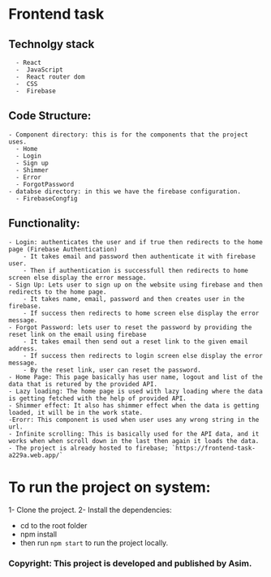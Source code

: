 # Frontend task
  ## Technolgy stack
      - React
      -  JavaScript
      -  React router dom
      -  CSS
      -  Firebase
  ## Code Structure:
    - Component directory: this is for the components that the project uses.
      - Home
      - Login
      - Sign up
      - Shimmer
      - Error
      - ForgotPassword
    - databse directory: in this we have the firebase configuration.
      - FirebaseCongfig
  
  ## Functionality:
    - Login: authenticates the user and if true then redirects to the home page (Firebase Authentication)
        - It takes email and password then authenticate it with firebase user.
        - Then if authentication is successfull then redirects to home screen else display the error message.
    - Sign Up: Lets user to sign up on the website using firebase and then redirects to the home page.
        - It takes name, email, password and then creates user in the firebase.
        - If success then redirects to home screen else display the error message.
    - Forgot Password: lets user to reset the password by providing the reset link on the email using firebase
        - It takes email then send out a reset link to the given email address.
        - If success then redirects to login screen else display the error message.
        - By the reset link, user can reset the password.
    - Home Page: This page basically has user name, logout and list of the data that is retured by the provided API.
    - Lazy loading: The home page is used with lazy loading where the data is getting fetched with the help of provided API.
    - Shimmer effect: It also has shimmer effect when the data is getting loaded, it will be in the work state.
    -Erorr: This component is used when user uses any wrong string in the url.
    - Infinite scrolling: This is basically used for the API data, and it works when when scroll down in the last then again it loads the data.
    - The project is already hosted to firebase; `https://frontend-task-a229a.web.app/`




# To run the project on system:
1- Clone the project.
2- Install the dependencies: 
  
  - cd to the root folder
  - npm install
  - then run `npm start` to run the project locally.


### Copyright: This project is developed and published by Asim. 

